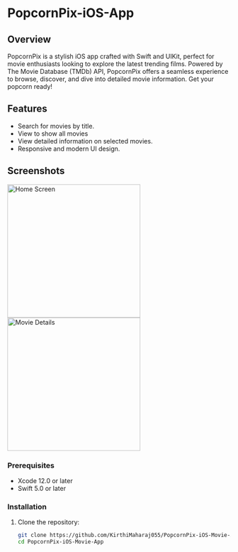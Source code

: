# PopcornPix-iOS-App

## Overview
PopcornPix is a stylish iOS app crafted with Swift and UIKit, perfect for movie enthusiasts looking to explore the latest trending films. Powered by The Movie Database (TMDb) API, PopcornPix offers a seamless experience to browse, discover, and dive into detailed movie information. Get your popcorn ready!

## Features
- Search for movies by title.
- View to show all movies
- View detailed information on selected movies.
- Responsive and modern UI design.

## Screenshots
<img src="https://github.com/user-attachments/assets/80a98a0d-f826-41e1-b039-c96d1672276b" alt="Home Screen" width="300"/>
<img src="https://github.com/user-attachments/assets/805d142f-8421-4a12-9f9d-eb7333d7a863" alt="Movie Details" width="300"/>

### Prerequisites
- Xcode 12.0 or later
- Swift 5.0 or later

### Installation

1. Clone the repository:
   ```bash
   git clone https://github.com/KirthiMaharaj055/PopcornPix-iOS-Movie-App.git
   cd PopcornPix-iOS-Movie-App

